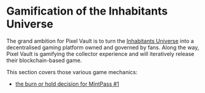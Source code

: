 # Gamification of the Inhabitants Universe

The grand ambition for Pixel Vault is to turn the [Inhabitants Universe](../../ecosystem/MHU/) into a decentralised gaming platform owned and governed by fans. Along the way, Pixel Vault is gamifying the collector experience and will iteratively release their blockchain-based game.

This section covers those various game mechanics:

* [the burn or hold decision for MintPass #1](mintpass1.md)
